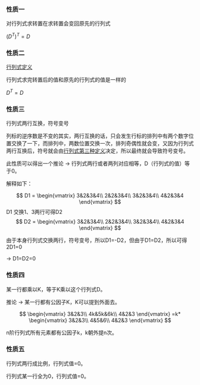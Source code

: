 ### 性质一

对行列式求转置在求转置会变回原先的行列式

$(D^T)^T=D$

### 性质二

[行列式定义](行列式定义.md)

行列式求完转置后的值和原先的行列式的值是一样的

$D^T=D$

### 性质三

行列式两行互换，符号变号

列标的逆序数是不变的其实，两行互换的话，只会发生行标的排列中有两个数字位置交换了一下，而排列中，两数位置交换一次，排列奇偶性就会变，又因为行列式两行互换后，符号就会由[行列式第三种定义](行列式定义.md#^466be0)决定，所以最终就会导致符号变号。

此性质可以得出一个推论 -> 行列式两行或者两列对应相等，D（行列式的值）等于0。

解释如下：

$$
D1 = \begin{vmatrix}
3&2&3&4\\
2&2&3&4\\
3&2&3&4\\
4&2&3&4
\end{vmatrix}
$$
D1 交换1、3两行可得D2
$$
D2 = \begin{vmatrix}
3&2&3&4\\
2&2&3&4\\
3&2&3&4\\
4&2&3&4
\end{vmatrix}
$$

由于本身行列式交换两行，符号变号，所以D1=-D2，但由于D1=D2，所以可得2D1=0

-> D1=D2=0

### 性质四

某一行都乘以K，等于K乘以这个行列式D。

推论 -> 某一行都有公因子K，K可以提到外面去。

$$
\begin{vmatrix}
3&2&3\\
4k&5k&6k\\
4&2&3
\end{vmatrix}
=k*
\begin{vmatrix}
3&2&3\\
4&5&6\\
4&2&3
\end{vmatrix}
$$

n阶行列式所有元素都有公因子k，k朝外提n次。

### 性质五

行列式两行成比例，行列式值=0。

行列式某一行全为0，行列式值=0。

